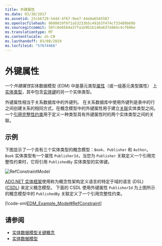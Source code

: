 ```yaml
---
title: 外键属性
ms.date: 03/30/2017
ms.assetid: 23cb6729-544d-4f67-9ee7-44e8a6545587
ms.openlocfilehash: 8680019f6f1a53233b5c49163f474cf33409b69b
ms.sourcegitcommit: 58fc0e6564a37fa1b9b1b140a637e864c4cf696e
ms.translationtype: MT
ms.contentlocale: zh-CN
ms.lasthandoff: 03/08/2019
ms.locfileid: "57674466"
---
```

# <a name="foreign-key-property"></a>外键属性
一个*外键属性*实体数据模型 (EDM) 中是基元类型[属性](../../../../docs/framework/data/adonet/property.md)（或一组基元类型属性） 上[实体类型](../../../../docs/framework/data/adonet/entity-type.md)，其中包含[实体键](../../../../docs/framework/data/adonet/entity-key.md)的另一个实体类型。  
  
 外键属性相当于关系数据库中的外键列。 在关系数据库中使用外键列是表中的行之间创建关系的相同方式，在概念模型中的外键属性用于建立[关联](../../../../docs/framework/data/adonet/association-type.md)实体类型之间。 一个[引用完整性约束](../../../../docs/framework/data/adonet/referential-integrity-constraint.md)用于定义一种类型具有外键属性时的两个实体类型之间的关联。  
  
## <a name="example"></a>示例  
 下图显示了一个具有三个实体类型的概念模型：`Book`、`Publisher` 和 `Author`。 
  `Book` 实体类型有一个属性 `PublisherId`，当您为 `Publisher` 关联定义一个引用完整性约束时，它将引用 `PublishedBy` 实体类型的实体键。  
  
 ![RefConstraintModel](./media/foreign-key-property/reference-constraint-model.gif "引用约束模型的示例")  
  
 [ADO.NET 实体框架](../../../../docs/framework/data/adonet/ef/index.md)使用称为概念性架构定义语言的特定于域的语言 (DSL) ([CSDL](../../../../docs/framework/data/adonet/ef/language-reference/csdl-specification.md)) 来定义概念模型。 下面的 CSDL 使用外键属性 `PublisherId` 为上图所示的概念模型中的 `PublishedBy` 关联定义了一个引用完整性约束。  
  
 [!code-xml[EDM_Example_Model#RefConstraint](../../../../samples/snippets/xml/VS_Snippets_Data/edm_example_model/xml/books4.edmx#refconstraint)]  
  
## <a name="see-also"></a>请参阅
- [实体数据模型关键概念](../../../../docs/framework/data/adonet/entity-data-model-key-concepts.md)
- [实体数据模型](../../../../docs/framework/data/adonet/entity-data-model.md)

